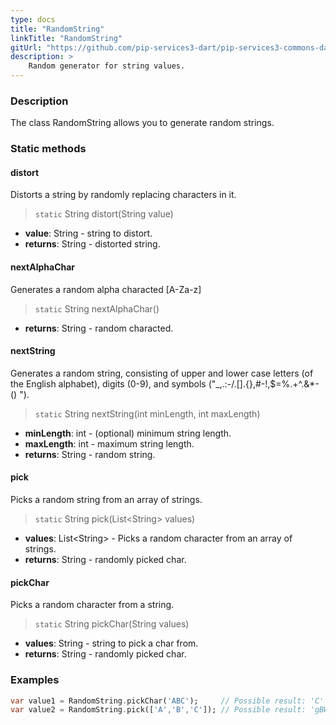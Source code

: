 ```yaml
---
type: docs
title: "RandomString"
linkTitle: "RandomString"
gitUrl: "https://github.com/pip-services3-dart/pip-services3-commons-dart"
description: >
    Random generator for string values.
---
```


### Description

The class RandomString allows you to generate random strings.

### Static methods

#### distort
Distorts a string by randomly replacing characters in it.

> `static` String distort(String value)

- **value**: String - string to distort.
- **returns**: String - distorted string.

#### nextAlphaChar
Generates a random alpha characted [A-Za-z]

> `static` String nextAlphaChar()

- **returns**: String - random characted.

#### nextString
Generates a random string, consisting of upper and lower case letters (of the English alphabet), 
digits (0-9), and symbols ("_,.:-/.[].{},#-!,$=%.+^.&*-() ").

> `static` String nextString(int minLength, int maxLength)

- **minLength**: int - (optional) minimum string length.
- **maxLength**: int - maximum string length.
- **returns**: String - random string.


#### pick
Picks a random string from an array of strings.

> `static` String pick(List\<String\> values)

- **values**: List\<String\> - Picks a random character from an array of strings.
- **returns**: String - randomly picked char.

#### pickChar
Picks a random character from a string.

> `static` String pickChar(String values)

- **values**: String - string to pick a char from.
- **returns**: String - randomly picked char.

### Examples

```dart
var value1 = RandomString.pickChar('ABC');     // Possible result: 'C'
var value2 = RandomString.pick(['A','B','C']); // Possible result: 'gBW'

```
